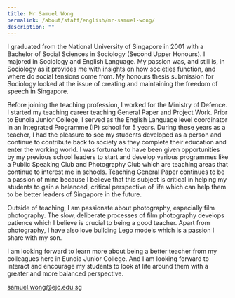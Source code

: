 ```yaml
---
title: Mr Samuel Wong
permalink: /about/staff/english/mr-samuel-wong/
description: ""
---
```


I graduated from the National University of Singapore in 2001 with a Bachelor of Social Sciences in Sociology (Second Upper Honours). I majored in Sociology and English Language. My passion was, and still is, in Sociology as it provides me with insights on how societies function, and where do social tensions come from. My honours thesis submission for Sociology looked at the issue of creating and maintaining the freedom of speech in Singapore.

Before joining the teaching profession, I worked for the Ministry of Defence. I started my teaching career teaching General Paper and Project Work. Prior to Eunoia Junior College, I served as the English Language level coordinator in an Integrated Programme (IP) school for 5 years. During these years as a teacher, I had the pleasure to see my students developed as a person and continue to contribute back to society as they complete their education and enter the working world. I was fortunate to have been given opportunities by my previous school leaders to start and develop various programmes like a Public Speaking Club and Photography Club which are teaching areas that continue to interest me in schools. Teaching General Paper continues to be a passion of mine because I believe that this subject is critical in helping my students to gain a balanced, critical perspective of life which can help them to be better leaders of Singapore in the future.

Outside of teaching, I am passionate about photography, especially film photography. The slow, deliberate processes of film photography develops patience which I believe is crucial to being a good teacher. Apart from photography, I have also love building Lego models which is a passion I share with my son.

I am looking forward to learn more about being a better teacher from my colleagues here in Eunoia Junior College. And I am looking forward to interact and encourage my students to look at life around them with a greater and more balanced perspective.

[samuel.wong@ejc.edu.sg](mailto:samuel.wong@ejc.edu.sg)